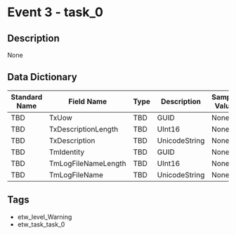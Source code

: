 # Event 3 - task_0

## Description
None

## Data Dictionary
|Standard Name|Field Name|Type|Description|Sample Value|
|---|---|---|---|---|
|TBD|TxUow|TBD|GUID|None|None|
|TBD|TxDescriptionLength|TBD|UInt16|None|None|
|TBD|TxDescription|TBD|UnicodeString|None|None|
|TBD|TmIdentity|TBD|GUID|None|None|
|TBD|TmLogFileNameLength|TBD|UInt16|None|None|
|TBD|TmLogFileName|TBD|UnicodeString|None|None|

## Tags
* etw_level_Warning
* etw_task_task_0